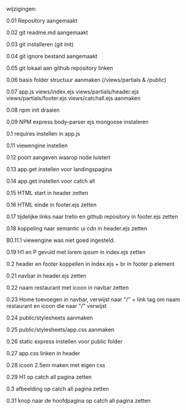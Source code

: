 wijzigingen:

0.01 Repository aangemaakt

0.02 git readme.md aangemaakt

0.03 git installeren (git init)

0.04 git ignore bestand aangemaakt

0.05 git lokaal aan github repository linken

0.06 basis folder structuur aanmaken (/views/partials & /public)

0.07 app.js views/index.ejs views/partials/header.ejs views/partials/footer.ejs views/catchall.ejs aanmaken

0.08 npm init draaien

0.09 NPM express body-parser ejs mongoose instaleren

0.1 requires instellen in app.js

0.11 viewengine instellen

0.12 poort aangeven waarop node luistert

0.13 app.get instellen voor landingspagina

0.14 app.get instellen voor catch all

0.15 HTML start in header zetten

0.16 HTML einde in footer.ejs zetten

0.17 tijdelijke links naar trello en github repository in footer.ejs zetten

0.18 koppeling naar semantic ui cdn in header.ejs zetten

B0.11.1 viewengine was niet goed ingesteld.

0.19 H1 en P gevuld met lorem ipsum in index.ejs zetten

0.2 header en footer koppellen in index.ejs + br in footer p element 

0.21 navbar in header.ejs zetten

0.22 naam restaurant met icoon in navbar zetten

0.23 Home toevoegen in navbar, verwijst naar "/" + link tag om naam restaurant en icoon die naar "/" verwijst

0.24 public/stylesheets aanmaken

0.25 public/stylesheets/app.css aanmaken

0.26 static express instellen voor public folder

0.27 app.css linken in header

0.28 icoon 2.5em maken met eigen css

0.29 H1 op catch all pagina zetten

0.3 afbeelding op catch all pagina  zetten

0.31 knop naar de hoofdpagina op catch all pagina zetten